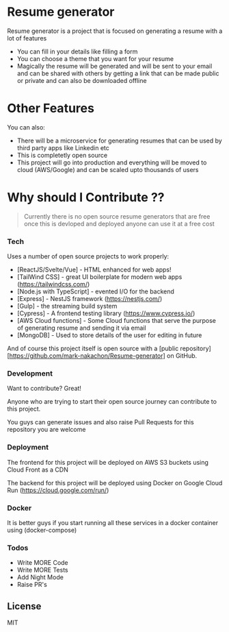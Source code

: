 # Resume generator
Resume generator is a project that is focused on generating a resume with a lot of features

  - You can fill in your details like filling a form
  - You can choose a theme that you want for your resume
  - Magically the resume will be generated and will be sent to your email and can be shared with others by getting a link that can be made public or private and can also be downloaded offline

# Other Features
You can also:
  - There will be a microservice for generating resumes that can be used by third party apps like Linkedin etc
  - This is completetly open source 
  - This project will go into production and everything will be moved to cloud (AWS/Google) and can be scaled upto thousands of users


# Why should I Contribute ??
> Currently there is no open source resume generators that are free once this is devloped and deployed anyone can use it at a free cost

### Tech

 Uses a number of open source projects to work properly:

* [ReactJS/Svelte/Vue] - HTML enhanced for web apps!
* [TailWind CSS] - great UI boilerplate for modern web apps (https://tailwindcss.com/)
* [Node.js with TypeScript] - evented I/O for the backend
* [Express] - NestJS framework (https://nestjs.com/) 
* [Gulp] - the streaming build system
* [Cypress] - A frontend testing library (https://www.cypress.io/)
* [AWS Cloud functions] - Some Cloud functions that serve the purpose of generating resume and sending it via email
* [MongoDB] - Used to store details of the user for editing in future 

And of course this project itself is open source with a [public repository][https://github.com/mark-nakachon/Resume-generator]
 on GitHub.

### Development

Want to contribute? Great!

Anyone who are trying to start their open source journey can contribute to this project.

You guys can generate issues and also raise Pull Requests for this repository you are welcome

### Deployment

The frontend for this project will be deployed on AWS S3 buckets using Cloud Front as a CDN

The backend for this project will be deployed using Docker on Google Cloud Run (https://cloud.google.com/run/)

### Docker

It is better guys if you start running all these services in a docker container using (docker-compose)

### Todos
 - Write MORE Code
 - Write MORE Tests
 - Add Night Mode
 - Raise PR's

License
----

MIT



